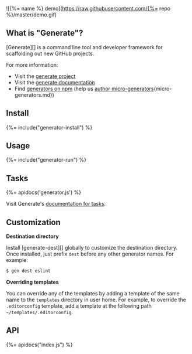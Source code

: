 ![{%= name %} demo](https://raw.githubusercontent.com/{%= repo %}/master/demo.gif)

## What is "Generate"?

[Generate][] is a command line tool and developer framework for scaffolding out new GitHub projects.

For more information:

- Visit the [generate project](https://github.com/generate/generate)
- Visit the [generate documentation][docs]
- Find [generators on npm](https://www.npmjs.com/browse/keyword/generate-generator) (help us [author micro-generators][docs]{micro-generators.md})

## Install
{%= include("generator-install") %}

## Usage
{%= include("generator-run") %}

## Tasks
{%= apidocs('generator.js') %}

Visit Generate's [documentation for tasks](https://github.com/generate/generate/blob/master/docs/tasks.md).

## Customization

**Destination directory**

Install [generate-dest][] globally to customize the destination directory. Once installed, just prefix `dest` before any other generator names. For example:

```sh
$ gen dest eslint
```

**Overriding templates**

You can override any of the templates by adding a template of the same name to the `templates` directory in user home. For example, to override the `.editorconfig` template, add a template at the following path `~/templates/.editorconfig`.

## API
{%= apidocs("index.js") %}

[docs]: https://github.com/generate/generate/blob/master/docs/
